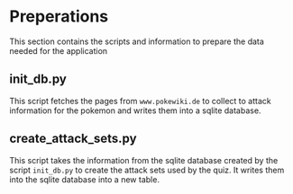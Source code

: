 # Preperations

This section contains the scripts and information to prepare the data needed for the application

## init_db.py

This script fetches the pages from `www.pokewiki.de` to collect to attack information for the pokemon and writes them into a sqlite database.

## create_attack_sets.py

This script takes the information from the sqlite database created by the script `init_db.py` to create the attack sets used by the quiz. It writes them into the sqlite database into a new table.
